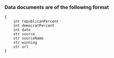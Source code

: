 ### Data documents are of the following format
```
{
    int republicanPercent
    int democratPercent
    int date
    str source
    str sourceName
    str winning
    str url
}
```
